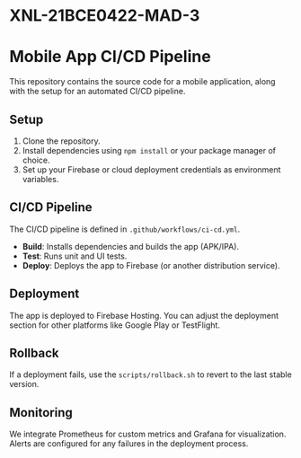 # XNL-21BCE0422-MAD-3
# Mobile App CI/CD Pipeline

This repository contains the source code for a mobile application, along with the setup for an automated CI/CD pipeline.

## Setup

1. Clone the repository.
2. Install dependencies using `npm install` or your package manager of choice.
3. Set up your Firebase or cloud deployment credentials as environment variables.

## CI/CD Pipeline

The CI/CD pipeline is defined in `.github/workflows/ci-cd.yml`.

- **Build**: Installs dependencies and builds the app (APK/IPA).
- **Test**: Runs unit and UI tests.
- **Deploy**: Deploys the app to Firebase (or another distribution service).

## Deployment

The app is deployed to Firebase Hosting. You can adjust the deployment section for other platforms like Google Play or TestFlight.

## Rollback

If a deployment fails, use the `scripts/rollback.sh` to revert to the last stable version.

## Monitoring

We integrate Prometheus for custom metrics and Grafana for visualization. Alerts are configured for any failures in the deployment process.
